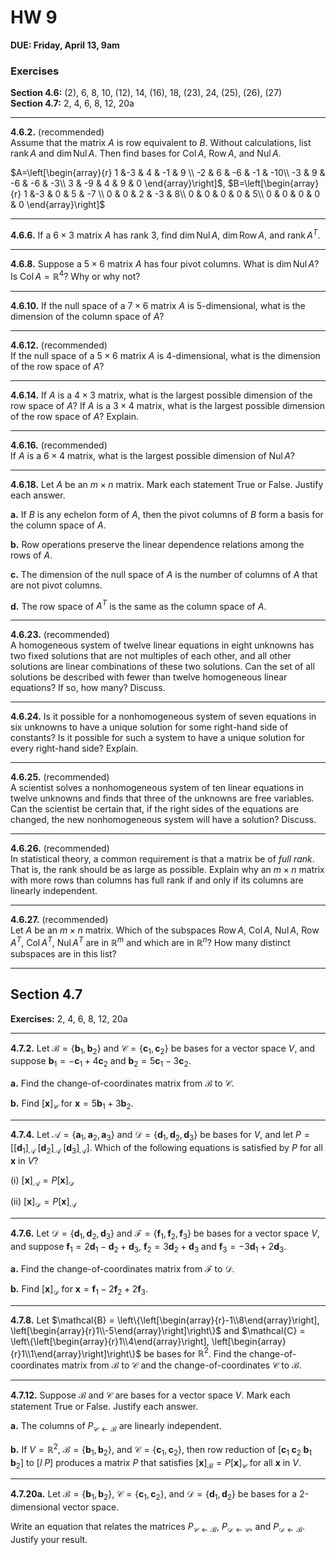 # HW 9

**DUE: Friday, April 13, 9am**   

### Exercises
**Section 4.6:** (2), 6, 8, 10, (12), 14, (16), 18, (23), 24, (25), (26), (27)    
**Section 4.7:** 2, 4, 6, 8, 12, 20a  

-------------------------------------------------

**4.6.2.** (recommended)  
Assume that the matrix $A$ is row equivalent to $B$.
Without calculations, list $\operatorname{rank} A$ and 
$\operatorname{dim} \operatorname{Nul} A$. Then find bases
for $\operatorname{Col} A$, $\operatorname{Row} A$, 
and $\operatorname{Nul} A$.

$A=\left[\begin{array}{r}
1 &-3 & 4 & -1 & 9 \\
-2 & 6 & -6 & -1 & -10\\
-3 & 9 & -6 & -6 & -3\\
3 & -9 & 4 & 9 & 0
\end{array}\right]$,
$B=\left[\begin{array}{r}
1 &-3 & 0 & 5 & -7 \\
0 & 0 & 2 & -3 & 8\\
0 & 0 & 0 & 0 & 5\\
0 & 0 & 0 & 0 & 0
\end{array}\right]$


---------------------------------------

**4.6.6.**
If a $6 \times 3$ matrix $A$ has rank 3, find 
$\operatorname{dim} \operatorname{Nul} A$, 
$\operatorname{dim} \operatorname{Row} A$, and
$\operatorname{rank} A^{T}$.

---------------------------------------

**4.6.8.**
Suppose a $5 \times 6$ matrix $A$ has four pivot columns.  What is 
$\operatorname{dim} \operatorname{Nul} A$? 
Is $\operatorname{Col} A = \mathbb{R}^4$? Why or why not? 

---------------------------------------

**4.6.10.**
If the null space of a $7\times 6$ matrix $A$ is 5-dimensional, what is the dimension of the column space of $A$?

---------------------------------------

**4.6.12.** (recommended)  
If the null space of a $5\times 6$ matrix $A$ is 4-dimensional,
what is the dimension of the row space of $A$?

---------------------------------------

**4.6.14.**
If $A$ is a $4\times 3$ matrix, what is the largest possible dimension
of the row space of $A$? If $A$ is a $3 \times 4$ matrix, 
what is the largest possible dimension of the row space of $A$? Explain.

---------------------------------------

**4.6.16.** (recommended)  
If $A$ is a $6\times 4$ matrix, what is the largest possible dimension
of $\operatorname{Nul} A$? 

---------------------------------------

**4.6.18.**
Let $A$ be an $m\times n$ matrix. Mark each statement
True or False. Justify each answer.

**a.** If $B$ is any echelon form of $A$, 
then the pivot columns of $B$ form a basis for the column space of $A$.

**b.** Row operations preserve the linear dependence relations
among the rows of $A$.

**c.** The dimension of the null space of $A$ is the number of
columns of $A$ that are not pivot columns.

**d.** The row space of $A^{T}$ is the same as the column space of $A$.

---------------------------------------

**4.6.23.** (recommended)  
A homogeneous system of twelve linear equations in eight
unknowns has two fixed solutions that are not multiples of
each other, and all other solutions are linear combinations of
these two solutions. Can the set of all solutions be described
with fewer than twelve homogeneous linear equations? If so,
how many? Discuss.

---------------------------------------

**4.6.24.**
Is it possible for a nonhomogeneous system of seven equations 
in six unknowns to have a unique solution for some
right-hand side of constants? Is it possible for such a system
to have a unique solution for every right-hand side? Explain.


---------------------------------------

**4.6.25.**  (recommended)   
A scientist solves a nonhomogeneous system of ten linear
equations in twelve unknowns and finds that three of the
unknowns are free variables. Can the scientist be certain
that, if the right sides of the equations are changed, the new
nonhomogeneous system will have a solution? Discuss.

---------------------------------------

**4.6.26.**  (recommended)   
In statistical theory, a common requirement is that a matrix
be of *full rank*. That is, the rank should be as large as
possible. Explain why an $m\times n$ matrix with more rows than
columns has full rank if and only if its columns are linearly
independent.

---------------------------------------

**4.6.27.** (recommended)  
Let $A$ be an $m\times n$ matrix.
Which of the subspaces $\operatorname{Row} A$, $\operatorname{Col} A$,
$\operatorname{Nul} A$, $\operatorname{Row} A^{T}$,
$\operatorname{Col} A^{T}$,
$\operatorname{Nul} A^{T}$
are in $\mathbb{R}^m$ and which are in $\mathbb{R}^n$? 
How many distinct subspaces are in this list?

-------------------------------

## Section 4.7
**Exercises:** 2, 4, 6, 8, 12, 20a  


--------------------------------------

**4.7.2.**
Let $\mathcal{B} = \{\mathbf{b}_1, \mathbf{b}_2\}$
and 
$\mathcal{C} = \{\mathbf{c}_1, \mathbf{c}_2\}$
be bases for a vector space $V$, and suppose 
$\mathbf{b}_1 = -\mathbf{c}_1 + 4\mathbf{c}_2$ 
and 
$\mathbf{b}_2 = 5\mathbf{c}_1 - 3\mathbf{c}_2$.

**a.** Find the change-of-coordinates matrix from $\mathcal{B}$ to $\mathcal{C}$.

**b.** Find 
$[\mathbf{x}]_{\mathcal{C}}$ for
$\mathbf{x} = 5\mathbf{b}_1 + 3 \mathbf{b}_2$.

---------------------------------------

**4.7.4.**
Let $\mathcal{A} = \{\mathbf{a}_1, \mathbf{a}_2, \mathbf{a}_3\}$ 
and $\mathcal{D} = \{\mathbf{d}_1, \mathbf{d}_2, \mathbf{d}_3\}$
be bases for $V$, and let 
$P = \left[[\mathbf{d}_1]_{\mathcal{A}} \; [\mathbf{d}_2]_{\mathcal{A}} \; 
[\mathbf{d}_3]_{\mathcal{A}}\right]$. 
Which of the following equations is satisfied by $P$ for all 
$\mathbf{x}$ in $V$?  

(i) $[\mathbf{x}]_{\mathcal{A}} = P[\mathbf{x}]_{\mathcal{D}}$

(ii) $[\mathbf{x}]_{\mathcal{D}} = P[\mathbf{x}]_{\mathcal{A}}$

---------------------------------------

**4.7.6.**
Let  $\mathcal{D} = \{\mathbf{d}_1, \mathbf{d}_2, \mathbf{d}_3\}$ and
$\mathcal{F} = \{\mathbf{f}_1, \mathbf{f}_2, \mathbf{f}_3\}$
be bases for a vector space $V$, and suppose 
$\mathbf{f}_1 = 2 \mathbf{d}_1 - \mathbf{d}_2 + \mathbf{d}_3$,
$\mathbf{f}_2 = 3 \mathbf{d}_2 + \mathbf{d}_3$
and $\mathbf{f}_3 = -3 \mathbf{d}_1 + 2\mathbf{d}_3$.

**a.** Find the change-of-coordinates matrix from $\mathcal{F}$ to 
$\mathcal{D}$.

**b.** Find $[\mathbf{x}]_{\mathcal{D}}$ for 
$\mathbf{x} = \mathbf{f}_1 - 2 \mathbf{f}_2 + 2 \mathbf{f}_3$.

---------------------------------------

**4.7.8.**
Let $\mathcal{B} = \left\{\left[\begin{array}{r}-1\\8\end{array}\right], \left[\begin{array}{r}1\\-5\end{array}\right]\right\}$
and 
$\mathcal{C} = \left\{\left[\begin{array}{r}1\\4\end{array}\right], \left[\begin{array}{r}1\\1\end{array}\right]\right\}$
be bases for $\mathbb{R}^2$.
Find the change-of-coordinates matrix from
$\mathcal{B}$ to $\mathcal{C}$ and the change-of-coordinates 
$\mathcal{C}$ to $\mathcal{B}$.

---------------------------------------

**4.7.12.** 
Suppose $\mathcal{B}$ and $\mathcal{C}$ are bases for a vector space $V$.
Mark each statement True or False. Justify each answer.

**a.** The columns of $P_{\mathcal{C}\leftarrow \mathcal{B}}$ are linearly independent.

**b.** If $V = \mathbb{R}^2$, $\mathcal{B} = \{\mathbf{b}_1, \mathbf{b}_2\}$,
and $\mathcal{C} = \{\mathbf{c}_1, \mathbf{c}_2\}$, then row reduction of
$\left[\mathbf{c}_1 \; \mathbf{c}_2 \; \mathbf{b}_1 \; \mathbf{b}_2\right]$
to $\left[ I \; P \right]$ produces a matrix $P$ that satisfies 
$[\mathbf{x}]_{\mathcal{B}} = P [\mathbf{x}]_{\mathcal{C}}$ for all $\mathbf{x}$ in $V$.


---------------------------------------


**4.7.20a.**
Let $\mathcal{B} = \{\mathbf{b}_1, \mathbf{b}_2\}$,
$\mathcal{C} = \{\mathbf{c}_1, \mathbf{c}_2\}$,
and $\mathcal{D} = \{\mathbf{d}_1, \mathbf{d}_2\}$ 
be bases for a 2-dimensional vector space.

Write an equation that relates the matrices
$P_{\mathcal{C}\leftarrow \mathcal{B}}$, 
$P_{\mathcal{D}\leftarrow \mathcal{C}}$, and
$P_{\mathcal{D}\leftarrow \mathcal{B}}$. Justify your result.
